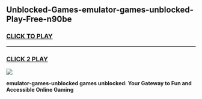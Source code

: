 
## Unblocked-Games-emulator-games-unblocked-Play-Free-n90be
<h3>
<a href="https://premium76.site?title=emulator-games-unblocked&ref=18A">CLICK TO PLAY</a></h3>
<hr>

<h3>
<a href="https://premium76.site?title=emulator-games-unblocked&ref=18A">CLICK 2 PLAY</a>
  
</h3>

<a href="https://premium76.site?title=emulator-games-unblocked&ref=18A"><img src="https://clearcache.store/games.png"></a>


**emulator-games-unblocked games unblocked: Your Gateway to Fun and Accessible Online Gaming**
